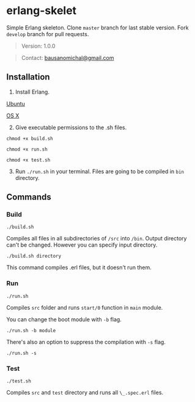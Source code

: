 # erlang-skelet
Simple Erlang skeleton. Clone `master` branch for last stable version.
Fork `develop` branch for pull requests.

> Version: 1.0.0

> Contact: bausanomichal@gmail.com

## Installation

1. Install Erlang.

[Ubuntu](https://hostpresto.com/community/tutorials/how-to-install-erlang-on-ubuntu-16-04/)

[OS X](http://erlang.org/doc/installation_guide/INSTALL.html#Advanced-configuration-and-build-of-ErlangOTP_Building_OS-X-Darwin)

2. Give executable permissions to the .sh files.

`chmod +x build.sh`

`chmod +x run.sh`

`chmod +x test.sh`

3. Run `./run.sh` in your terminal. Files are going to be compiled in `bin` directory.

## Commands

### Build
`./build.sh`

Compiles all files in all subdirectories of `/src` into `/bin`.
Output directory can't be changed. However you can specify input directory.

`./build.sh directory`

This command compiles .erl files, but it doesn't run them.

### Run
`./run.sh`

Compiles `src` folder and runs `start/0` function in `main` module.

You can change the boot module with `-b` flag.

`./run.sh -b module`

There's also an option to suppress the compilation with `-s` flag.

`./run.sh -s`

### Test
`./test.sh`

Compiles `src` and `test` directory and runs all `\_.spec.erl` files.

